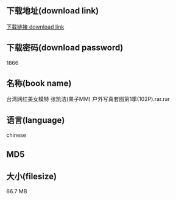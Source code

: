 ## 下载地址(download link)
[下载链接 download link](https://tutu365.netlify.app/?s=%E5%8F%B0%E6%B9%BE%E7%BD%91%E7%BA%A2%E7%BE%8E%E5%A5%B3%E6%A8%A1%E7%89%B9+%E5%BC%A0%E5%87%AF%E6%B4%81%28%E6%9E%9C%E5%AD%90MM%29+%E6%88%B7%E5%A4%96%E5%86%99%E7%9C%9F%E5%A5%97%E5%9B%BE%E7%AC%AC1%E5%AD%A3%28102P%29.rar)

## 下载密码(download password)
1866

## 名称(book name)
台湾网红美女模特 张凯洁(果子MM) 户外写真套图第1季(102P).rar.rar

## 语言(language)
chinese

## MD5


## 大小(filesize)
66.7 MB
